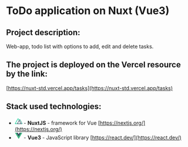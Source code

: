 # ToDo application on Nuxt (Vue3)

## Project description:

Web-app, todo list with options to add, edit and delete tasks.

## The project is deployed on the Vercel resource by the link:

[https://nuxt-std.vercel.app/tasks](https://nuxt-std.vercel.app/tasks)

## Stack used technologies:

- <img src="https://github.com/devicons/devicon/blob/master/icons/nuxtjs/nuxtjs-original.svg" title="nuxtjs" alt="nuxtjs" width="20" height="20"/> - **NuxtJS** - framework for Vue [https://nextjs.org/](https://nextjs.org/)
- <img src="https://github.com/devicons/devicon/blob/master/icons/vuejs/vuejs-original.svg" title="vuejs" alt="vuejs" width="20" height="20"/> - **Vue3** - JavaScript library [https://react.dev/](https://react.dev/)
